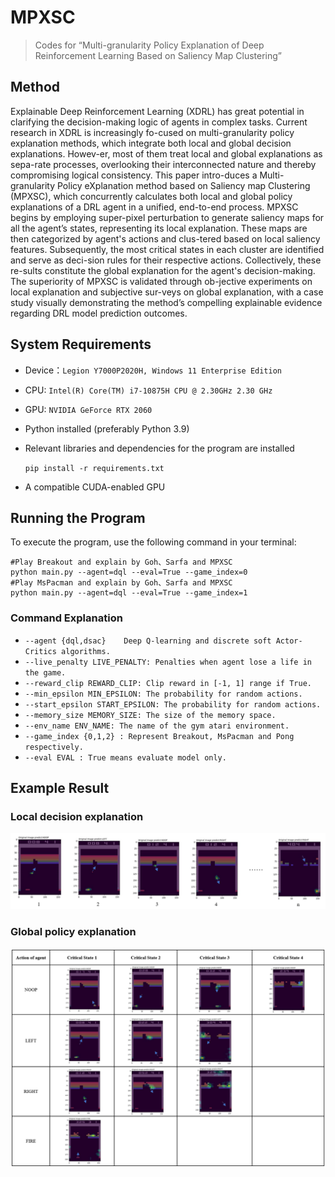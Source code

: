 # MPXSC

> Codes for “Multi-granularity Policy Explanation of Deep Reinforcement Learning Based on Saliency Map Clustering”

## Method 

Explainable Deep Reinforcement Learning (XDRL) has great potential in clarifying the decision-making logic of agents in complex tasks. Current research in XDRL is increasingly fo-cused on multi-granularity policy explanation methods, which integrate both local and global decision explanations. Howev-er, most of them treat local and global explanations as sepa-rate processes, overlooking their interconnected nature and thereby compromising logical consistency. This paper intro-duces a Multi-granularity Policy eXplanation method based on Saliency map Clustering (MPXSC), which concurrently calculates both local and global policy explanations of a DRL agent in a unified, end-to-end process. MPXSC begins by employing super-pixel perturbation to generate saliency maps for all the agent’s states, representing its local explanation. These maps are then categorized by agent's actions and clus-tered based on local saliency features. Subsequently, the most critical states in each cluster are identified and serve as deci-sion rules for their respective actions. Collectively, these re-sults constitute the global explanation for the agent's decision-making. The superiority of MPXSC is validated through ob-jective experiments on local explanation and subjective sur-veys on global explanation, with a case study visually demonstrating the method’s compelling explainable evidence regarding DRL model prediction outcomes.

## System Requirements

- Device：`Legion Y7000P2020H, Windows 11 Enterprise Edition`

- CPU: `Intel(R) Core(TM) i7-10875H CPU @ 2.30GHz 2.30 GHz`

- GPU: `NVIDIA GeForce RTX 2060`

- Python installed (preferably Python 3.9)

- Relevant libraries and dependencies for the program are installed

  `pip install -r requirements.txt`

- A compatible CUDA-enabled GPU

## Running the Program

To execute the program, use the following command in your terminal:

```shell
#Play Breakout and explain by Goh、Sarfa and MPXSC
python main.py --agent=dql --eval=True --game_index=0
#Play MsPacman and explain by Goh、Sarfa and MPXSC
python main.py --agent=dql --eval=True --game_index=1
```

### Command Explanation

- `--agent {dql,dsac}    Deep Q-learning and discrete soft Actor-Critics algorithms.`
- `--live_penalty LIVE_PENALTY: Penalties when agent lose a life in the game.`
- `--reward_clip REWARD_CLIP: Clip reward in [-1, 1] range if True.`
- `--min_epsilon MIN_EPSILON: The probability for random actions.`
- `--start_epsilon START_EPSILON: The probability for random actions.`
- `--memory_size MEMORY_SIZE: The size of the memory space.`
- `--env_name ENV_NAME: The name of the gym atari environment.`
- `--game_index {0,1,2} : Represent Breakout, MsPacman and Pong respectively.`
- `--eval EVAL : True means evaluate model only.`

## Example Result

### Local decision explanation 



![image-20240810043617394](./result/Local.png)

### Global policy explanation

![image-20240810043712108](./result/Global.png)
